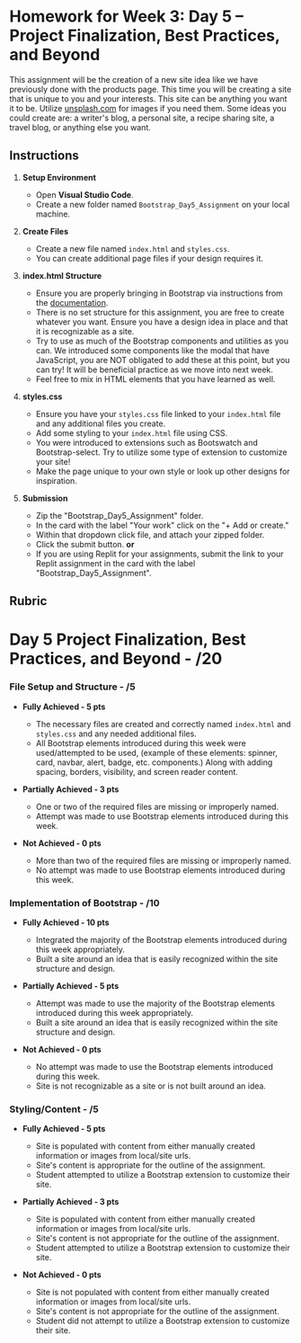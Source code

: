 # Homework for Week 3: Day 5 – Project Finalization, Best Practices, and Beyond

This assignment will be the creation of a new site idea like we have previously done with the products page. This time you will be creating a site that is unique to you and your interests. This site can be anything you want it to be. Utilize [unsplash.com](https://unsplash.com/) for images if you need them. Some ideas you could create are: a writer's blog, a personal site, a recipe sharing site, a travel blog, or anything else you want.

## Instructions

1. **Setup Environment**

   - Open **Visual Studio Code**.
   - Create a new folder named `Bootstrap_Day5_Assignment` on your local machine.

2. **Create Files**

    - Create a new file named `index.html` and `styles.css`.
    - You can create additional page files if your design requires it.

3. **index.html Structure**

    - Ensure you are properly bringing in Bootstrap via instructions from the [documentation](https://getbootstrap.com/docs/5.3/getting-started/introduction/).
    - There is no set structure for this assignment, you are free to create whatever you want. Ensure you have a design idea in place and that it is recognizable as a site.
    - Try to use as much of the Bootstrap components and utilities as you can. We introduced some components like the modal that have JavaScript, you are NOT obligated to add these at this point, but you can try! It will be beneficial practice as we move into next week.
    - Feel free to mix in HTML elements that you have learned as well.

4. **styles.css**

    - Ensure you have your `styles.css` file linked to your `index.html` file and any additional files you create.
    - Add some styling to your `index.html` file using CSS.
    - You were introduced to extensions such as Bootswatch and Bootstrap-select. Try to utilize some type of extension to customize your site!
    - Make the page unique to your own style or look up other designs for inspiration.

5. **Submission**

    - Zip the "Bootstrap_Day5_Assignment" folder.
    - In the card with the label "Your work" click on the "+ Add or create."
    - Within that dropdown click file, and attach your zipped folder.
    - Click the submit button.
    **or**
    - If you are using Replit for your assignments, submit the link to your Replit assignment in the card with the label "Bootstrap_Day5_Assignment".

## Rubric

# Day 5 Project Finalization, Best Practices, and Beyond - /20

### File Setup and Structure - /5

- **Fully Achieved - 5 pts**
  - The necessary files are created and correctly named `index.html` and `styles.css` and any needed additional files.
  - All Bootstrap elements introduced during this week were used/attempted to be used, (example of these elements: spinner, card, navbar, alert, badge, etc. components.) Along with adding spacing, borders, visibility, and screen reader content.

- **Partially Achieved - 3 pts**
  - One or two of the required files are missing or improperly named.
  - Attempt was made to use Bootstrap elements introduced during this week.

- **Not Achieved - 0 pts**
  - More than two of the required files are missing or improperly named.
  - No attempt was made to use Bootstrap elements introduced during this week.

### Implementation of Bootstrap - /10

- **Fully Achieved - 10 pts**
  - Integrated the majority of the Bootstrap elements introduced during this week appropriately.
  - Built a site around an idea that is easily recognized within the site structure and design.

- **Partially Achieved - 5 pts**
  - Attempt was made to use the majority of the Bootstrap elements introduced during this week appropriately.
  - Built a site around an idea that is easily recognized within the site structure and design.

- **Not Achieved - 0 pts**
  - No attempt was made to use the Bootstrap elements introduced during this week.
  - Site is not recognizable as a site or is not built around an idea.

### Styling/Content - /5

- **Fully Achieved - 5 pts**
  - Site is populated with content from either manually created information or images from local/site urls.
  - Site's content is appropriate for the outline of the assignment.
  - Student attempted to utilize a Bootstrap extension to customize their site.

- **Partially Achieved - 3 pts**
  - Site is populated with content from either manually created information or images from local/site urls.
  - Site's content is not appropriate for the outline of the assignment.
  - Student attempted to utilize a Bootstrap extension to customize their site.

- **Not Achieved - 0 pts**
  - Site is not populated with content from either manually created information or images from local/site urls.
  - Site's content is not appropriate for the outline of the assignment.
  - Student did not attempt to utilize a Bootstrap extension to customize their site.
